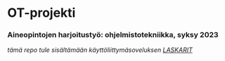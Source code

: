 # OT-projekti
### **Aineopintojen harjoitustyö: ohjelmistotekniikka, syksy 2023**
*tämä repo tule sisältämään käyttöliittymäsoveluksen*
*[LASKARIT](https://github.com/keranenkirill/OT-projekti/tree/main/LASKARIT)*

